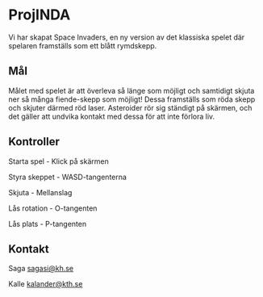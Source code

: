 # ProjINDA

Vi har skapat Space Invaders, en ny version av det klassiska spelet där spelaren framställs som ett blått rymdskepp. 

## Mål

Målet med spelet är att överleva så länge som möjligt och samtidigt skjuta ner så många fiende-skepp som möjligt! Dessa framställs som röda skepp och skjuter därmed röd laser. Asteroider rör sig ständigt på skärmen, och det gäller att undvika kontakt med dessa för att inte förlora liv.

## Kontroller

Starta spel - Klick på skärmen

Styra skeppet - WASD-tangenterna

Skjuta - Mellanslag

Lås rotation - O-tangenten

Lås plats - P-tangenten

## Kontakt

Saga sagasi@kh.se

Kalle kalander@kth.se
